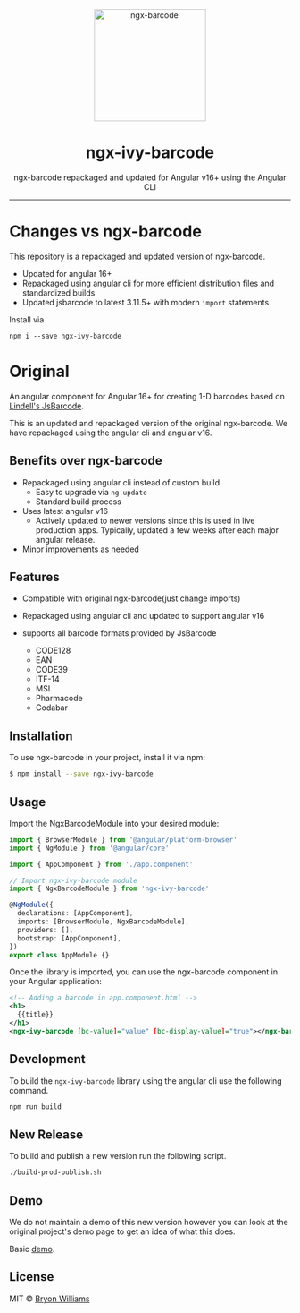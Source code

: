 <div align="center">
  <img src="https://cdn.rawgit.com/yobryon/ngx-barcode/master/docs/assets/ngx-barcode.svg" width="200px" alt="ngx-barcode">
  <h1 align="center">ngx-ivy-barcode</h1>
  <p>ngx-barcode repackaged and updated for Angular v16+ using the Angular CLI</p>
</div>

---

# Changes vs ngx-barcode

This repository is a repackaged and updated version of ngx-barcode.

- Updated for angular 16+
- Repackaged using angular cli for more efficient distribution files and standardized builds
- Updated jsbarcode to latest 3.11.5+ with modern `import` statements

Install via

`npm i --save ngx-ivy-barcode`

# Original

An angular component for Angular 16+ for creating 1-D barcodes based on [Lindell's JsBarcode](https://github.com/lindell/JsBarcode).

This is an updated and repackaged version of the original ngx-barcode. We have repackaged using the angular cli and angular v16.

## Benefits over ngx-barcode

- Repackaged using angular cli instead of custom build
  - Easy to upgrade via `ng update`
  - Standard build process
- Uses latest angular v16
  - Actively updated to newer versions since this is used in live production apps. Typically, updated a few weeks after each major angular release.
- Minor improvements as needed

## Features

- Compatible with original ngx-barcode(just change imports)
- Repackaged using angular cli and updated to support angular v16
- supports all barcode formats provided by JsBarcode

  - CODE128
  - EAN
  - CODE39
  - ITF-14
  - MSI
  - Pharmacode
  - Codabar

## Installation

To use ngx-barcode in your project, install it via npm:

```bash
$ npm install --save ngx-ivy-barcode
```

## Usage

Import the NgxBarcodeModule into your desired module:

```typescript
import { BrowserModule } from '@angular/platform-browser'
import { NgModule } from '@angular/core'

import { AppComponent } from './app.component'

// Import ngx-ivy-barcode module
import { NgxBarcodeModule } from 'ngx-ivy-barcode'

@NgModule({
  declarations: [AppComponent],
  imports: [BrowserModule, NgxBarcodeModule],
  providers: [],
  bootstrap: [AppComponent],
})
export class AppModule {}
```

Once the library is imported, you can use the ngx-barcode component in your Angular application:

```xml
<!-- Adding a barcode in app.component.html -->
<h1>
  {{title}}
</h1>
<ngx-ivy-barcode [bc-value]="value" [bc-display-value]="true"></ngx-barcode>
```

## Development

To build the `ngx-ivy-barcode` library using the angular cli use the following command.

```bash
npm run build
```

## New Release

To build and publish a new version run the following script.

```bash
./build-prod-publish.sh
```

## Demo

We do not maintain a demo of this new version however you can look at the original project's demo page to get an idea of what this does.

Basic [demo](https://yobryon.github.io/ngx-cdbarcode/demo/).

## License

MIT © [Bryon Williams](mailto:bryon.williams@live.com)
